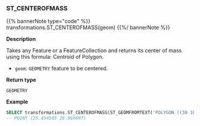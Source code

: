 ### ST_CENTEROFMASS

{{% bannerNote type="code" %}}
transformations.ST_CENTEROFMASS(geom)
{{%/ bannerNote %}}

**Description**

Takes any Feature or a FeatureCollection and returns its center of mass using this formula: Centroid of Polygon.

* `geom`: `GEOMETRY` feature to be centered.

**Return type**

`GEOMETRY`

**Example**

```sql
SELECT transformations.ST_CENTEROFMASS(ST_GEOMFROMTEXT('POLYGON ((30 10, 40 40, 20 40, 10 20, 30 10))'))
-- POINT (25.454545 26.969697)
```
